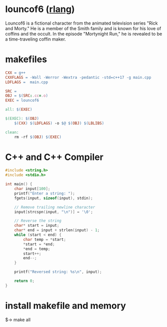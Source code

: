# louncof6 ([rlang](https://rlang.r-lib.org/))

Louncof6 is a fictional character from the animated television series "Rick and Morty." He is a member of the Smith family and is known for his love of coffins and the occult. In the episode "Mortynight Run," he is revealed to be a time-traveling coffin maker.

# makefiles
```makefile
CXX = g++
CXXFLAGS = -Wall -Werror -Wextra -pedantic -std=c++17 -g main.cpp
LDFLAGS =  main.cpp

SRC = 
OBJ = $(SRC:.cc=.o)
EXEC = louncof6

all: $(EXEC)

$(EXEC): $(OBJ)
	$(CXX) $(LDFLAGS) -o $@ $(OBJ) $(LBLIBS)

clean:
	rm -rf $(OBJ) $(EXEC)
```

# C++ and C++ Compiler
```c++
#include <string.h>
#include <stdio.h>

int main() {
    char input[100];
    printf("Enter a string: ");
    fgets(input, sizeof(input), stdin);

    // Remove trailing newline character
    input[strcspn(input, "\n")] = '\0';

    // Reverse the string
    char* start = input;
    char* end = input + strlen(input) - 1;
    while (start < end) {
        char temp = *start;
        *start = *end;
        *end = temp;
        start++;
        end--;
    }

    printf("Reversed string: %s\n", input);

    return 0;
}
```
# install makefile and memory
$-> make all